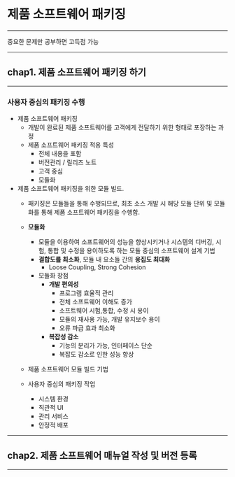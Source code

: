 # 제품 소프트웨어 패키징

---
중요한 문제만 공부하면 고득점 가능

---

## chap1. 제품 소프트웨어 패키징 하기

---

### 사용자 중심의 패키징 수행

- 제품 소프트웨어 패키징
  - 개발이 완료된 제품 소프트웨어를 고객에게 전달하기 위한 형태로 포장하는 과정
  - 제품 소프트웨어 패키징 적용 특성
    - 전체 내용을 포함
    - 버전관리 / 릴리즈 노트
    - 고객 중심
    - 모듈화
- 제품 소프트웨어 패키징을 위한 모듈 빌드.
  - 패키징은 모듈들을 통해 수행되므로, 최초 소스 개발 시 해당 모듈 단위 및 모듈화를 통해 제품 소프트웨어 패키징을 수행함.
  
  - **모듈화**
    - 모듈을 이용하여 소프트웨어의 성능을 향상시키거나 시스템의 디버깅, 시험, 통합 및 수정을 용이하도록 하는 모듈 중심의 소프트웨어 설계 기법
    - **결합도를 최소화**, 모듈 내 요소들 간의 **응집도 최대화**
      - Loose Coupling, Strong Cohesion
    - 모듈화 장점
      - **개발 편의성**
        - 프로그램 효율적 관리
        - 전체 소프트웨어 이해도 증가
        - 소프트웨어 시험,통합, 수정 시 용이
        - 모듈의 재사용 가능, 개발 유지보수 용이
        - 오류 파급 효과 최소화
      - **복잡성 감소**
        - 기능의 분리가 가능, 인터페이스 단순
        - 복잡도 감소로 인한 성능 향상
  - 제품 소프트웨어 모듈 빌드 기법
  - 사용자 중심의 패키징 작업
    - 시스템 환경
    - 직관적 UI
    - 관리 서비스
    - 안정적 배포 
---

## chap2. 제품 소프트웨어 매뉴얼 작성 및 버전 등록

---
